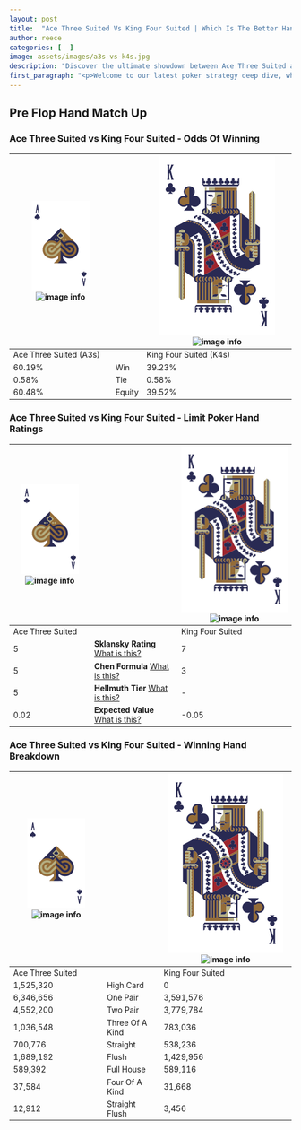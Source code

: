 ```yaml
---
layout: post
title:  "Ace Three Suited Vs King Four Suited | Which Is The Better Hand In Poker? A Complete Guide"
author: reece
categories: [  ]
image: assets/images/a3s-vs-k4s.jpg
description: "Discover the ultimate showdown between Ace Three Suited and King Four Suited in poker! Uncover the odds, strategies, and scenarios where one hand triumphs over the other. Get ready to up your poker game with this thrilling analysis."
first_paragraph: "<p>Welcome to our latest poker strategy deep dive, where we're pitting two distinct hands against each other in a high-stakes showdown: Ace Three Suited vs King Four Suited.</p><p>In the dynamic world of poker, every decision counts, and knowing which hand holds the upper hand is key to your success at the table.</p><p>In this article, we'll dissect these two hands, explore the scenarios where one dominates the other, and equip you with the knowledge to make strategic choices that can tip the odds in your favor.</p><p>Get ready to unravel the intriguing dynamics of these poker hands and elevate your game to new heights.</p>"
---
```




[comment]: # (sp0)

## Pre Flop Hand Match Up

<div class="table hand-ratings" markdown="1"> 



### Ace Three Suited vs King Four Suited - Odds Of Winning


    
| ![image info](assets/images/hand1/A.png) ![image info](assets/images/hand1/3s.png) |  | ![image info](assets/images/hand2/K.png) ![image info](assets/images/hand2/4s.png) |
| -------- | -------- | -------- |
| Ace Three Suited (A3s) |  | King Four Suited (K4s) |
| 60.19% | Win | 39.23% |
| 0.58% | Tie | 0.58% |
| 60.48% | Equity | 39.52% |




[comment]: # (sp1)



### Ace Three Suited vs King Four Suited - Limit Poker Hand Ratings


    
| ![image info](assets/images/hand1/A.png) ![image info](assets/images/hand1/3s.png) |  | ![image info](assets/images/hand2/K.png) ![image info](assets/images/hand2/4s.png) |
| -------- | -------- | -------- |
| Ace Three Suited |  | King Four Suited |
| 5 | **Sklansky Rating** [What is this?](/sklansky-rating-explained) | 7 |
| 5 | **Chen Formula** [What is this?](/chen-formula-explained) | 3 |
| 5 | **Hellmuth Tier** [What is this?](/Hellmuth-tier-explained) | - |
| 0.02 | **Expected Value** [What is this?](/expected-value-explained) | -0.05 |




[comment]: # (sp2)



### Ace Three Suited vs King Four Suited - Winning Hand Breakdown


    
| ![image info](assets/images/hand1/A.png) ![image info](assets/images/hand1/3s.png) |  | ![image info](assets/images/hand2/K.png) ![image info](assets/images/hand2/4s.png) |
| -------- | -------- | -------- |
| Ace Three Suited |  | King Four Suited |
| 1,525,320 | High Card | 0 |
| 6,346,656 | One Pair | 3,591,576 |
| 4,552,200 | Two Pair | 3,779,784 |
| 1,036,548 | Three Of A Kind | 783,036 |
| 700,776 | Straight | 538,236 |
| 1,689,192 | Flush | 1,429,956 |
| 589,392 | Full House | 589,116 |
| 37,584 | Four Of A Kind | 31,668 |
| 12,912 | Straight Flush | 3,456 |




[comment]: # (sp3)



</div>

[comment]: # (sp4)



[comment]: # (sp5)

